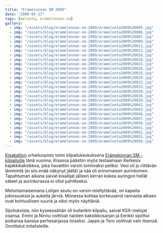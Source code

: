 ```yaml
---
title: "Erämelonnan SM 2009"
date: "2009-05-17"
tags: [melonta, erämelonnan-sm]
gallery:
  - img: "/assets/blog/eramelonnan-sm-2009/eramelonta2009%20005.jpg"
  - img: "/assets/blog/eramelonnan-sm-2009/eramelonta2009%20006.jpg"
  - img: "/assets/blog/eramelonnan-sm-2009/eramelonta2009%20007.jpg"
  - img: "/assets/blog/eramelonnan-sm-2009/eramelonta2009%20009.jpg"
  - img: "/assets/blog/eramelonnan-sm-2009/eramelonta2009%20011.jpg"
  - img: "/assets/blog/eramelonnan-sm-2009/eramelonta2009%20013.jpg"
  - img: "/assets/blog/eramelonnan-sm-2009/eramelonta2009%20016.jpg"
  - img: "/assets/blog/eramelonnan-sm-2009/eramelonta2009%20020.jpg"
  - img: "/assets/blog/eramelonnan-sm-2009/eramelonta2009%20023.jpg"
  - img: "/assets/blog/eramelonnan-sm-2009/eramelonta2009%20026.jpg"
  - img: "/assets/blog/eramelonnan-sm-2009/eramelonta2009%20028.jpg"
  - img: "/assets/blog/eramelonnan-sm-2009/eramelonta2009%20029.jpg"
  - img: "/assets/blog/eramelonnan-sm-2009/eramelonta2009%20032.jpg"
  - img: "/assets/blog/eramelonnan-sm-2009/eramelonta2009%20033.jpg"
  - img: "/assets/blog/eramelonnan-sm-2009/eramelonta2009%20036.jpg"
  - img: "/assets/blog/eramelonnan-sm-2009/eramelonta2009%20038.jpg"
  - img: "/assets/blog/eramelonnan-sm-2009/eramelonta2009%20039.jpg"
  - img: "/assets/blog/eramelonnan-sm-2009/eramelonta2009%20042.jpg"
  - img: "/assets/blog/eramelonnan-sm-2009/eramelonta2009%20043.jpg"
  - img: "/assets/blog/eramelonnan-sm-2009/eramelonta2009%20046.jpg"
  - img: "/assets/blog/eramelonnan-sm-2009/eramelonta2009%20047.jpg"
  - img: "/assets/blog/eramelonnan-sm-2009/eramelonta2009%20050.jpg"
  - img: "/assets/blog/eramelonnan-sm-2009/eramelonta2009%20051.jpg"
  - img: "/assets/blog/eramelonnan-sm-2009/eramelonta2009%20052.jpg"
  - img: "/assets/blog/eramelonnan-sm-2009/eramelonta2009%20055.jpg"
  - img: "/assets/blog/eramelonnan-sm-2009/eramelonta2009%20058.jpg"
---
```


[Kisakallion](http://www.kisakallio.fi/) urheiluopisto toimi
kilpailukeskuksena [Erämelonnan
SM -kilpailuille](http://www.eramelonta.fi/) tänä vuonna. Kisassa
päästiin myös testaamaan Kerkesix kajakkikaksikkoa, joka havaittiin
varsin toimivaksi peliksi. Vesi oli jo riittävän lämmintä (ei siis enää
näkynyt jäätä) ja sää oli erinomaisen aurinkoinen. Tapahtuman aikana
saivat kisailijat jälleen kerran kokea auringon hellät säteet ja
aurinkorasva ei ollut pahitteeksi.

Melontamaisemana Lohjan seutu on varsin miellyttävää, on kapeita
jokiosuuksia ja aukeita järviä. Monessa kohtaa korkeuserot rannasta
alkaen ovat kohtuullisen suuria ja siksi myös näyttäviä.

Sijoituksista, niin kyseessähän oli kuitenkin kilpailu, saivat
KSX-melojat osansa. Emmi ja Ninnu voittivat naisten kaksikkosarjan ja
Eerikki sijoittui poikansa kanssa perhesarjassa toiseksi. Jappe ja Tero
voittivat vain itsensä. Onnittelut mitalisteille.
